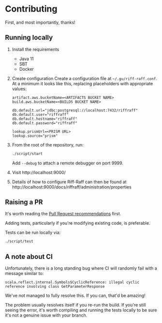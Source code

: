 # Contributing
First, and most importantly, thanks!

## Running locally
1. Install the requirements 
   - Java 11
   - SBT
   - Docker
2. Create configuration
Create a configuration file at `~/.gu/riff-raff.conf`. At a minimum it looks like this,
replacing placeholders with appropriate values:

   ```
   artifact.aws.bucketName=<ARTIFACTS BUCKET NAME>
   build.aws.bucketName=<BUILDS BUCKET NAME>
   
   db.default.url="jdbc:postgresql://localhost:7432/riffraff"
   db.default.user="riffraff"
   db.default.hostname="riffraff"
   db.default.password="riffraff"
   
   lookup.prismUrl=<PRISM URL>
   lookup.source="prism"
   ```
3. From the root of the repository, run:

   ```sh
   ./script/start
   ```
   
   Add `--debug` to attach a remote debugger on port 9999.
4. Visit http://localhost:9000/
5. Details of how to configure Riff-Raff can then be found at http://localhost:9000/docs/riffraff/administration/properties

## Raising a PR
It's worth reading the [Pull Request recommendations](https://github.com/guardian/recommendations/blob/main/pull-requests.md) first.

Adding tests, particularly if you're modifying existing code, is preferable.

Tests can be run locally via:

```sh
./script/test
```

## A note about CI
Unfortunately, there is a long standing bug where CI will randomly fail with a message similar to:

```log
scala.reflect.internal.Symbols$CyclicReference: illegal cyclic reference involving class GetParameterResponse
```

We've not managed to fully resolve this. If you can, that'd be amazing!

The problem usually resolves itself if you re-run the build.
If you're still seeing the error, it's worth compiling and running the tests locally to be sure it's not a genuine issue with your branch.
